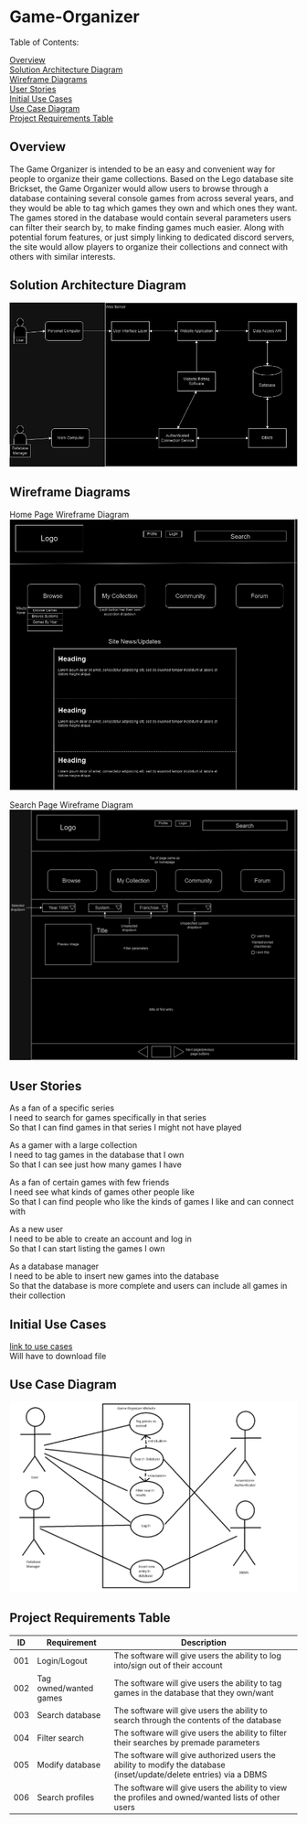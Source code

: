 # Game-Organizer

Table of Contents:

[Overview](https://github.com/Metroidman97/Game-Organizer/blob/main/README.md#overview)  
[Solution Architecture Diagram](https://github.com/Metroidman97/Game-Organizer/blob/main/README.md#solution-architecture-diagram)  
[Wireframe Diagrams](https://github.com/Metroidman97/Game-Organizer/blob/main/README.md#wireframe-diagrams)  
[User Stories](https://github.com/Metroidman97/Game-Organizer/blob/main/README.md#user-stories)  
[Initial Use Cases](https://github.com/Metroidman97/Game-Organizer/blob/main/README.md#initial-use-cases)  
[Use Case Diagram](https://github.com/Metroidman97/Game-Organizer/blob/main/README.md#use-case-diagram)  
[Project Requirements Table](https://github.com/Metroidman97/Game-Organizer/blob/main/README.md#project-requirements-table)

## Overview

The Game Organizer is intended to be an easy and convenient way for people to organize their game
collections. Based on the Lego database site Brickset, the Game Organizer would allow users to browse
through a database containing several console games from across several years, and they would be able
to tag which games they own and which ones they want. The games stored in the database would
contain several parameters users can filter their search by, to make finding games much easier. Along
with potential forum features, or just simply linking to dedicated discord servers, the site would allow
players to organize their collections and connect with others with similar interests.

## Solution Architecture Diagram

![alt text](images./Solution%20architecture%20diagram.png "Solution Architecture Diagram")

## Wireframe Diagrams

Home Page Wireframe Diagram
![alt text](images./Game%20Organizer%20Wireframe%20Homepage.png "Home Page Wireframe")

Search Page Wireframe Diagram
![alt text](images./Game%20Organizer%20Wireframe%20Search%20Page.png "Search Page Wireframe")

## User Stories

As a fan of a specific series  
I need to search for games specifically in that series  
So that I can find games in that series I might not have played  

As a gamer with a large collection  
I need to tag games in the database that I own  
So that I can see just how many games I have  

As a fan of certain games with few friends  
I need see what kinds of games other people like  
So that I can find people who like the kinds of games I like and can connect with  

As a new user  
I need to be able to create an account and log in  
So that I can start listing the games I own  

As a database manager  
I need to be able to insert new games into the database  
So that the database is more complete and users can include all games in their collection  

## Initial Use Cases

[link to use cases](documents/Use%20Cases.docx)  
Will have to download file

## Use Case Diagram

![alt text](images./Use%20Case%20Diagram.png "Use case diagram")

## Project Requirements Table

|ID|Requirement|Description|
|---|---|---|
|001|Login/Logout|The software will give users the ability to log into/sign out of their account|
|002|Tag owned/wanted games|The software will give users the ability to tag games in the database that they own/want|
|003|Search database|The software will give users the ability to search through the contents of the database|
|004|Filter search|The software will give users the ability to filter their searches by premade parameters|
|005|Modify database|The software will give authorized users the ability to modify the database (inset/update/delete entries) via a DBMS|
|006|Search profiles|The software will give users the ability to view the profiles and owned/wanted lists of other users|
